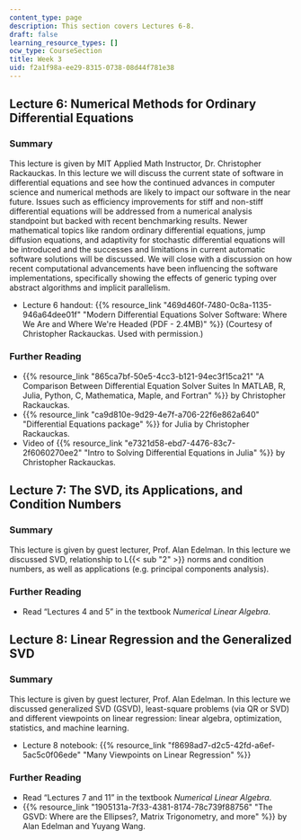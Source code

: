 ```yaml
---
content_type: page
description: This section covers Lectures 6-8.
draft: false
learning_resource_types: []
ocw_type: CourseSection
title: Week 3
uid: f2a1f98a-ee29-8315-0738-08d44f781e38
---
```

## Lecture 6: Numerical Methods for Ordinary Differential Equations

### Summary

This lecture is given by MIT Applied Math Instructor, Dr. Christopher Rackauckas. In this lecture we will discuss the current state of software in differential equations and see how the continued advances in computer science and numerical methods are likely to impact our software in the near future. Issues such as efficiency improvements for stiff and non-stiff differential equations will be addressed from a numerical analysis standpoint but backed with recent benchmarking results. Newer mathematical topics like random ordinary differential equations, jump diffusion equations, and adaptivity for stochastic differential equations will be introduced and the successes and limitations in current automatic software solutions will be discussed. We will close with a discussion on how recent computational advancements have been influencing the software implementations, specifically showing the effects of generic typing over abstract algorithms and implicit parallelism.

- Lecture 6 handout: {{% resource_link "469d460f-7480-0c8a-1135-946a64dee01f" "Modern Differential Equations Solver Software: Where We Are and Where We're Headed (PDF - 2.4MB)" %}} (Courtesy of Christopher Rackauckas. Used with permission.)

### Further Reading

- {{% resource_link "865ca7bf-50e5-4cc3-b121-94ec3f15ca21" "A Comparison Between Differential Equation Solver Suites In MATLAB, R, Julia, Python, C, Mathematica, Maple, and Fortran" %}} by Christopher Rackauckas.
- {{% resource_link "ca9d810e-9d29-4e7f-a706-22f6e862a640" "Differential Equations package" %}} for Julia by Christopher Rackauckas.
- Video of {{% resource_link "e7321d58-ebd7-4476-83c7-2f6060270ee2" "Intro to Solving Differential Equations in Julia" %}} by Christopher Rackauckas.

## Lecture 7: The SVD, its Applications, and Condition Numbers

### Summary

This lecture is given by guest lecturer, Prof. Alan Edelman. In this lecture we discussed SVD, relationship to L{{< sub "2" >}} norms and condition numbers, as well as applications (e.g. principal components analysis).

### Further Reading

- Read “Lectures 4 and 5” in the textbook *Numerical Linear Algebra*.

## Lecture 8: Linear Regression and the Generalized SVD

### Summary

This lecture is given by guest lecturer, Prof. Alan Edelman. In this lecture we discussed generalized SVD (GSVD), least-square problems (via QR or SVD) and different viewpoints on linear regression: linear algebra, optimization, statistics, and machine learning.

- Lecture 8 notebook: {{% resource_link "f8698ad7-d2c5-42fd-a6ef-5ac5c0f06ede" "Many Viewpoints on Linear Regression" %}}

### Further Reading

- Read “Lectures 7 and 11” in the textbook *Numerical Linear Algebra*.
- {{% resource_link "1905131a-7f33-4381-8174-78c739f88756" "The GSVD: Where are the Ellipses?, Matrix Trigonometry, and more" %}} by Alan Edelman and Yuyang Wang.